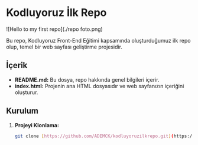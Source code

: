 # Kodluyoruz İlk Repo

![Hello to my first repo](./repo foto.png)

Bu repo, Kodluyoruz Front-End Eğitimi kapsamında oluşturduğumuz ilk repo olup, temel bir web sayfası geliştirme projesidir.

## İçerik
* **README.md:** Bu dosya, repo hakkında genel bilgileri içerir.
* **index.html:** Projenin ana HTML dosyasıdır ve web sayfanızın içeriğini oluşturur.

## Kurulum
1. **Projeyi Klonlama:**
   ```bash
   git clone [https://github.com/ADEMCK/kodluyoruzilkrepo.git](https://github.com/ADEMCK/kodluyoruzilkrepo.git)
